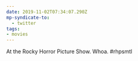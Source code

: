 ```yaml
---
date: 2019-11-02T07:34:07.290Z
mp-syndicate-to:
  - twitter
tags:
- movies
---
```


At the Rocky Horror Picture Show. Whoa. #rhpsmtl

